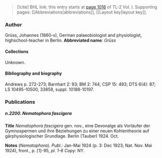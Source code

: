 > [!cite] BHL link: this entry starts at [page 1016](https://www.biodiversitylibrary.org/page/33121147) of TL-2 Vol. I.
> Supporting pages: [[Abbreviations|abbreviations]], [[Layout key|layout key]].

### Author

Grüss, Johannes (1860-x), German palaeobiologist and physiologist, highschool-teacher in Berlin. 
**Abbreviated name**: *Grüss*

#### Collections

Unknown.

#### Bibliography and biography

Andrews p. 272-273; Barnhart 2: 93; BM 2: 744; CSP 15: 493; DTS 6(4): 87; LS 10495-10500, 33858, suppl. 10188-10197.

### Publications

##### n.2200. Nematophora fascigera

**Title**
*Nematophora fascigera* gen. nov., eine Devonalge als Vorläufer der Gymnospermen und ihre Beziehungen zu einer neuen Kohlentheorie auf gärphysiologischer Grundlage. Berlin (Tauber) 1924. Oct.

**Notes**
(*Nematophora*).
*Publ*.: Jan-Mai 1924 (p. 3: Dec 1923; Nat. Nov. Mai 1924), front., p. \[1\]-95, *pl. 1-6* *Copy*: NY.


